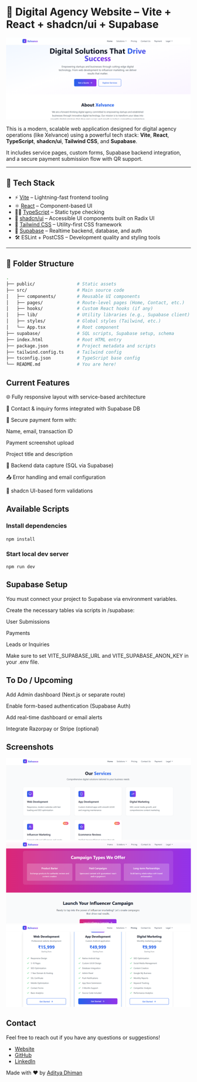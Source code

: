 # 🚀 Digital Agency Website – Vite + React + shadcn/ui + Supabase

![alt text](image-3.png)

This is a modern, scalable web application designed for digital agency operations (like Xelvance) using a powerful tech stack: **Vite**, **React**, **TypeScript**, **shadcn/ui**, **Tailwind CSS**, and **Supabase**.

It includes service pages, custom forms, Supabase backend integration, and a secure payment submission flow with QR support.

---

## 📁 Tech Stack

- ⚡️ [Vite](https://vitejs.dev/) – Lightning-fast frontend tooling
- ⚛️ [React](https://reactjs.org/) – Component-based UI
- 🧑‍💻 [TypeScript](https://www.typescriptlang.org/) – Static type checking
- 🎨 [shadcn/ui](https://ui.shadcn.dev/) – Accessible UI components built on Radix UI
- 💨 [Tailwind CSS](https://tailwindcss.com/) – Utility-first CSS framework
- 🧪 [Supabase](https://supabase.com/) – Realtime backend, database, and auth
- 🛠️ ESLint + PostCSS – Development quality and styling tools

---

## 📂 Folder Structure

```bash
.
├── public/                # Static assets
├── src/                   # Main source code
│   ├── components/        # Reusable UI components
│   ├── pages/             # Route-level pages (Home, Contact, etc.)
│   ├── hooks/             # Custom React hooks (if any)
│   ├── lib/               # Utility libraries (e.g., Supabase client)
│   ├── styles/            # Global styles (Tailwind, etc.)
│   └── App.tsx            # Root component
├── supabase/              # SQL scripts, Supabase setup, schema
├── index.html             # Root HTML entry
├── package.json           # Project metadata and scripts
├── tailwind.config.ts     # Tailwind config
├── tsconfig.json          # TypeScript base config
└── README.md              # You are here!
```

## Current Features

🌐 Fully responsive layout with service-based architecture

📩 Contact & inquiry forms integrated with Supabase DB

📸 Secure payment form with:

Name, email, transaction ID

Payment screenshot upload

Project title and description

🔐 Backend data capture (SQL via Supabase)

📤 Error handling and email configuration

🌙 shadcn UI-based form validations

## Available Scripts

### Install dependencies

`npm install`

### Start local dev server

```
npm run dev

```

## Supabase Setup

You must connect your project to Supabase via environment variables.

Create the necessary tables via scripts in /supabase:

User Submissions

Payments

Leads or Inquiries

Make sure to set VITE_SUPABASE_URL and VITE_SUPABASE_ANON_KEY in your .env file.

## To Do / Upcoming

Add Admin dashboard (Next.js or separate route)

Enable form-based authentication (Supabase Auth)

Add real-time dashboard or email alerts

Integrate Razorpay or Stripe (optional)

## Screenshots

![alt text](image.png)
![alt text](image-1.png)
![alt text](image-2.png)

## Contact

Feel free to reach out if you have any questions or suggestions!

- [Website](https://adityadhiman.in)
- [GitHub](https://github.com/adityadhiman-in)
- [LinkedIn](https://www.linkedin.com/in/adityadhiman-in)

Made with ❤️ by [Aditya Dhiman](https://adityadhiman.in)
